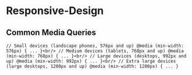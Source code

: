 # Responsive-Design

## Common Media Queries
`
// Small devices (landscape phones, 576px and up)
@media (min-width: 576px) {
...
}<br/>
// Medium devices (tablets, 768px and up)
@media (min-width: 768px) {
...
}<br/>
// Large devices (desktops, 992px and up)
@media (min-width: 992px) {
...
}<br/>
// Extra large devices (large desktops, 1200px and up)
@media (min-width: 1200px) {
...
}
`
